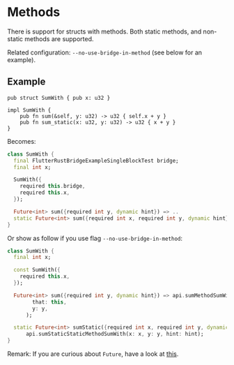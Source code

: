 # Methods

There is support for structs with methods. Both static methods, and non-static methods are supported.

Related configuration: `--no-use-bridge-in-method` (see below for an example).

## Example

```rust,noplayground
pub struct SumWith { pub x: u32 }

impl SumWith {
    pub fn sum(&self, y: u32) -> u32 { self.x + y }
    pub fn sum_static(x: u32, y: u32) -> u32 { x + y }
}
```

Becomes:

```Dart
class SumWith {
  final FlutterRustBridgeExampleSingleBlockTest bridge;
  final int x;

  SumWith({
    required this.bridge,
    required this.x,
  });

  Future<int> sum({required int y, dynamic hint}) => ..
  static Future<int> sum({required int x, required int y, dynamic hint}) => ..
}
```

Or show as follow if you use flag `--no-use-bridge-in-method`:
```dart
class SumWith {
  final int x;

  const SumWith({
    required this.x,
  });

  Future<int> sum({required int y, dynamic hint}) => api.sumMethodSumWith(
        that: this,
        y: y,
      );

  static Future<int> sumStatic({required int x, required int y, dynamic hint}) =>
      api.sumStaticStaticMethodSumWith(x: x, y: y, hint: hint);
}
```

Remark: If you are curious about `Future`, have a look at [this](async_dart.md).

